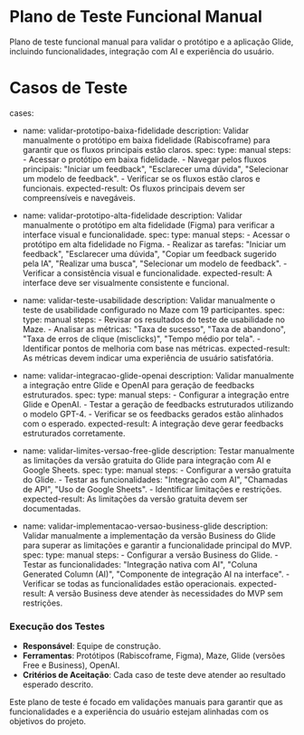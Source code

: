 
# Plano de Teste Funcional Manual

Plano de teste funcional manual para validar o protótipo e a aplicação Glide, incluindo funcionalidades, integração com AI e experiência do usuário.


# Casos de Teste

cases:
  - name: validar-prototipo-baixa-fidelidade
    description: Validar manualmente o protótipo em baixa fidelidade (Rabiscoframe) para garantir que os fluxos principais estão claros.
    spec:
      type: manual
      steps:
        - Acessar o protótipo em baixa fidelidade.
        - Navegar pelos fluxos principais: "Iniciar um feedback", "Esclarecer uma dúvida", "Selecionar um modelo de feedback".
        - Verificar se os fluxos estão claros e funcionais.
      expected-result: Os fluxos principais devem ser compreensíveis e navegáveis.

  - name: validar-prototipo-alta-fidelidade
    description: Validar manualmente o protótipo em alta fidelidade (Figma) para verificar a interface visual e funcionalidade.
    spec:
      type: manual
      steps:
        - Acessar o protótipo em alta fidelidade no Figma.
        - Realizar as tarefas: "Iniciar um feedback", "Esclarecer uma dúvida", "Copiar um feedback sugerido pela IA", "Realizar uma busca", "Selecionar um modelo de feedback".
        - Verificar a consistência visual e funcionalidade.
      expected-result: A interface deve ser visualmente consistente e funcional.

  - name: validar-teste-usabilidade
    description: Validar manualmente o teste de usabilidade configurado no Maze com 19 participantes.
    spec:
      type: manual
      steps:
        - Revisar os resultados do teste de usabilidade no Maze.
        - Analisar as métricas: "Taxa de sucesso", "Taxa de abandono", "Taxa de erros de clique (misclicks)", "Tempo médio por tela".
        - Identificar pontos de melhoria com base nas métricas.
      expected-result: As métricas devem indicar uma experiência de usuário satisfatória.

  - name: validar-integracao-glide-openai
    description: Validar manualmente a integração entre Glide e OpenAI para geração de feedbacks estruturados.
    spec:
      type: manual
      steps:
        - Configurar a integração entre Glide e OpenAI.
        - Testar a geração de feedbacks estruturados utilizando o modelo GPT-4.
        - Verificar se os feedbacks gerados estão alinhados com o esperado.
      expected-result: A integração deve gerar feedbacks estruturados corretamente.

  - name: validar-limites-versao-free-glide
    description: Testar manualmente as limitações da versão gratuita do Glide para integração com AI e Google Sheets.
    spec:
      type: manual
      steps:
        - Configurar a versão gratuita do Glide.
        - Testar as funcionalidades: "Integração com AI", "Chamadas de API", "Uso de Google Sheets".
        - Identificar limitações e restrições.
      expected-result: As limitações da versão gratuita devem ser documentadas.

  - name: validar-implementacao-versao-business-glide
    description: Validar manualmente a implementação da versão Business do Glide para superar as limitações e garantir a funcionalidade principal do MVP.
    spec:
      type: manual
      steps:
        - Configurar a versão Business do Glide.
        - Testar as funcionalidades: "Integração nativa com AI", "Coluna Generated Column (AI)", "Componente de integração AI na interface".
        - Verificar se todas as funcionalidades estão operacionais.
      expected-result: A versão Business deve atender às necessidades do MVP sem restrições.


### **Execução dos Testes**

- **Responsável**: Equipe de construção.
- **Ferramentas**: Protótipos (Rabiscoframe, Figma), Maze, Glide (versões Free e Business), OpenAI.
- **Critérios de Aceitação**: Cada caso de teste deve atender ao resultado esperado descrito.

Este plano de teste é focado em validações manuais para garantir que as funcionalidades e a experiência do usuário estejam alinhadas com os objetivos do projeto.